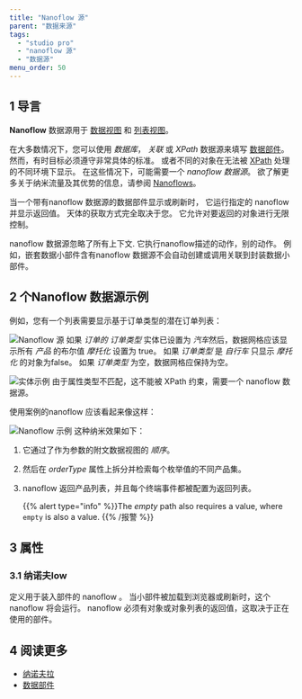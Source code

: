```yaml
---
title: "Nanoflow 源"
parent: "数据来源"
tags:
  - "studio pro"
  - "nanoflow 源"
  - "数据源"
menu_order: 50
---
```


## 1 导言

**Nanoflow** 数据源用于 [数据视图](data-view) 和 [列表视图](list-view)。

在大多数情况下，您可以使用 *数据库*， *关联* 或 *XPath* 数据源来填写 [数据部件](data-widgets)。 然而，有时目标必须遵守非常具体的标准。 或者不同的对象在无法被 [XPath](xpath-constraints) 处理的不同环境下显示。 在这些情况下，可能需要一个 *nanoflow 数据源*。 欲了解更多关于纳米流量及其优势的信息，请参阅 [Nanoflows](nanoflows)。

当一个带有nanoflow 数据源的数据部件显示或刷新时， 它运行指定的 nanoflow 并显示返回值。 天体的获取方式完全取决于您。 它允许对要返回的对象进行无限控制。

nanoflow 数据源忽略了所有上下文. 它执行nanoflow描述的动作，别的动作。 例如，嵌套数据小部件含有nanoflow 数据源不会自动创建或调用关联到封装数据小部件。

## 2 个Nanoflow 数据源示例

例如，您有一个列表需要显示基于订单类型的潜在订单列表：

![Nanoflow 源](attachments/data-widgets/nanoflow-source.png) 如果 *订单的 *订单类型** 实体已设置为 *汽车*然后，数据网格应该显示所有 *产品* 的布尔值 *摩托化* 设置为 true。 如果 *订单类型* 是 *自行车* 只显示 *摩托化* 的对象为false。 如果 *订单类型* 为空，数据网格应保持为空。

![实体示例](attachments/data-widgets/entities-example.jpg) 由于属性类型不匹配，这不能被 XPath 约束，需要一个 nanoflow 数据源。

使用案例的nanoflow 应该看起来像这样：

![Nanoflow 示例](attachments/data-widgets/microflow-nanoflow-example.jpg) 这种纳米效果如下：

1. 它通过了作为参数的附文数据视图的 *顺序*。

2. 然后在 *orderType* 属性上拆分并检索每个枚举值的不同产品集。

3. nanoflow 返回产品列表，并且每个终端事件都被配置为返回列表。

    {{% alert type="info" %}}The *empty* path also requires a value, where `empty` is also a value.
    {{% /报警 %}}

## 3 属性

### 3.1 纳诺夫low

定义用于装入部件的 nanoflow 。 当小部件被加载到浏览器或刷新时，这个nanoflow 将会运行。 nanoflow 必须有对象或对象列表的返回值，这取决于正在使用的部件。

## 4 阅读更多

* [纳诺夫拉](nanoflows)
* [数据部件](data-widgets)